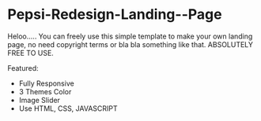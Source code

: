 # Pepsi-Redesign-Landing--Page

Heloo..... You can freely use this simple template to make your own landing page,
no need copyright terms or bla bla something like that. ABSOLUTELY FREE TO USE.

Featured:
- Fully Responsive
- 3 Themes Color
- Image Slider
- Use HTML, CSS, JAVASCRIPT
